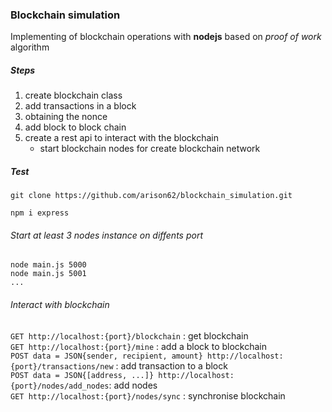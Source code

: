 ### Blockchain simulation
Implementing of blockchain operations with **nodejs** based on *proof of work* algorithm

##### Steps
1. create blockchain class
2. add transactions in a block
3. obtaining the nonce
4. add block to block chain
5. create a rest api to interact with the blockchain
    * start blockchain nodes for create blockchain network

#####  Test

`git clone https://github.com/arison62/blockchain_simulation.git`

`npm i express`

###### Start at least  3 nodes instance on diffents port
`node main.js 5000`  
`node main.js 5001`  
`...`

###### Interact with blockchain

`GET http://localhost:{port}/blockchain` : get blockchain  
`GET http://localhost:{port}/mine` : add a block to blockchain  
`POST data = JSON{sender, recipient, amount} http://localhost:{port}/transactions/new` : add transaction to a block  
`POST data = JSON{[address, ...]} http://localhost:{port}/nodes/add_nodes`: add nodes  
`GET http://localhost:{port}/nodes/sync` : synchronise blockchain  



